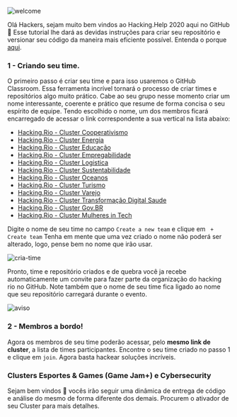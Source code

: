 ![welcome](https://raw.githubusercontent.com/hackingrio/welcome/master/assets/welcome-00.png)
  
  Olá Hackers, sejam muito bem vindos ao Hacking.Help 2020 aqui no GitHub :tada:
  Esse tutorial lhe dará as devidas instruções para criar seu repositório e versionar seu código da maneira mais eficiente possível.
  Entenda o porque [aqui](https://github.com/hackingrio/welcome/blob/master/assets/porque.md).

  ### 1 - Criando seu time.
  
  O primeiro passo é criar seu time e para isso usaremos o GitHub Classroom. Essa ferramenta incrível tornará o processo de criar times e repositórios algo muito prático. Cabe ao seu grupo nesse momento criar um nome interessante, coerente e prático que resume de forma concisa o seu espírito de equipe.
  Tendo escolhido o nome, um dos membros ficará encarregado de acessar o link correspondente a sua vertical na lista abaixo:

  - [Hacking.Rio - Cluster Cooperativismo](https://classroom.github.com/g/p9IooBNt)
  - [Hacking.Rio - Cluster Energia](https://classroom.github.com/g/arXHhZfO)
  - [Hacking.Rio - Cluster Educação](https://classroom.github.com/g/rXbULRfp)
  - [Hacking.Rio - Cluster Empregabilidade ](https://classroom.github.com/g/0XLJgkRr)
  - [Hacking.Rio - Cluster Logistica ](https://classroom.github.com/g/ckCprYG6)
  - [Hacking.Rio - Cluster Sustentabilidade ](https://classroom.github.com/g/YC7M-nKk)
  - [Hacking.Rio - Cluster Oceanos ](https://classroom.github.com/g/9fBRKt2v)
  - [Hacking.Rio - Cluster Turismo ](https://classroom.github.com/g/vG5ayTZ6)
  - [Hacking.Rio - Cluster Varejo ](https://classroom.github.com/g/L6-iWtNp)
  - [Hacking.Rio - Cluster Transformação Digital Saude](https://classroom.github.com/g/MtcMCM4r)
  - [Hacking.Rio - Cluster Gov.BR](https://classroom.github.com/g/vNl9rRyv)
  - [Hacking.Rio - Cluster Mulheres in Tech](https://classroom.github.com/g/lYJI9DsZ)
  
 
  Digite o nome de seu time no campo `Create a new team` e clique em ` + Create team`
Tenha em mente que uma vez criado o nome não poderá ser alterado, logo, pense bem no nome que irão usar.

![cria-time](https://raw.githubusercontent.com/hackingrio/welcome/master/assets/00.png)

  Pronto, time e repositório criados e de quebra você ja recebe automaticamente um convite para fazer parte da organização do hacking rio no GitHub. Note também que o nome de seu time fica ligado ao nome que seu repositório carregará durante o evento.
  
![aviso](https://github.com/hackingrio/welcome/blob/master/assets/02.png)

  ### 2 - Membros a bordo!

  Agora os membros de seu time poderão acessar, pelo **mesmo link de cluster**, a lista de times participantes. Encontre o seu time criado no passo 1 e clique em `join`. Agora basta hackear soluções incríveis.

### Clusters Esportes & Games (Game Jam+) e Cybersecurity

Sejam bem vindos :tada: vocês irão seguir uma dinâmica de entrega de código e análise do mesmo de forma diferente dos demais. Procurem o ativador de seu Cluster para mais detalhes. 
